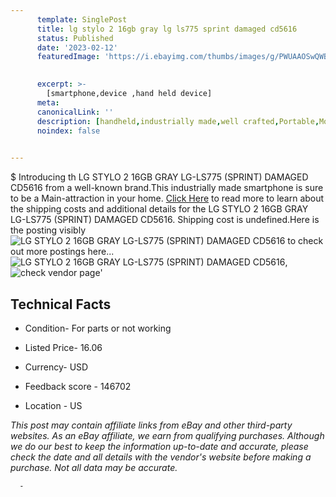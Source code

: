 ```yaml
---
      template: SinglePost
      title: lg stylo 2 16gb gray lg ls775 sprint damaged cd5616
      status: Published
      date: '2023-02-12'
      featuredImage: 'https://i.ebayimg.com/thumbs/images/g/PWUAAOSwQWBjq3Ng/s-l225.jpg'
       

      excerpt: >-
        [smartphone,device ,hand held device]
      meta:
      canonicalLink: ''
      description: [handheld,industrially made,well crafted,Portable,Mobile,Compact,Convenient,Lightweight,Maneuverable,Man-portable,Miniature,Carriable,Hand-held,Light,Holdable,Transportable,Mobile device,Pocket-sized,On-the-go,Wireless,Cordless,Compact size,Convenient size, smartphone,device ,hand held device]
      noindex: false
      

---
```

$
      Introducing th LG STYLO 2 16GB GRAY LG-LS775 (SPRINT) DAMAGED CD5616 from a well-known brand.This industrially made smartphone is sure to be a Main-attraction in your home. [Click Here](https://www.ebay.com/itm/275595798314?hash=item402aca272a%3Ag%3APWUAAOSwQWBjq3Ng&mkevt=1&mkcid=1&mkrid=711-53200-19255-0&campid=%253CePNCampaignId%253E&customid=%253CreferenceId%253E&toolid=10049) to read more to learn about the shipping costs and additional details for the LG STYLO 2 16GB GRAY LG-LS775 (SPRINT) DAMAGED CD5616. Shipping cost is undefined.Here is the posting visibly ![LG STYLO 2 16GB GRAY LG-LS775 (SPRINT) DAMAGED CD5616](https://i.ebayimg.com/thumbs/images/g/PWUAAOSwQWBjq3Ng/s-l225.jpg) to check out more postings here... ![LG STYLO 2 16GB GRAY LG-LS775 (SPRINT) DAMAGED CD5616](https://i.ebayimg.com/images/g/PWUAAOSwQWBjq3Ng/s-l1600.jpg), ![check vendor page](https://origin-galleryplus.ebayimg.com/ws/web/275595798314_2_0_1/225x225.jpg,https://origin-galleryplus.ebayimg.com/ws/web/275595798314_3_0_1/225x225.jpg,https://origin-galleryplus.ebayimg.com/ws/web/275595798314_4_0_1/225x225.jpg,https://origin-galleryplus.ebayimg.com/ws/web/275595798314_5_0_1/225x225.jpg,https://origin-galleryplus.ebayimg.com/ws/web/275595798314_6_0_1/225x225.jpg,https://origin-galleryplus.ebayimg.com/ws/web/275595798314_7_0_1/225x225.jpg,https://origin-galleryplus.ebayimg.com/ws/web/275595798314_8_0_1/225x225.jpg)'

      

 ## Technical Facts 



     
      

 - Condition- For parts or not working 


      

 - Listed Price- 16.06 


      

 - Currency- USD 


      

 - Feedback score - 146702 


      

 - Location - US 


      
      

 *_This post may contain affiliate links from eBay and other third-party websites. As an eBay affiliate, we earn from qualifying purchases. Although we do our best to keep the information up-to-date and accurate, please check the date and all details with the vendor's website before making a purchase. Not all data may be accurate._*




      -
